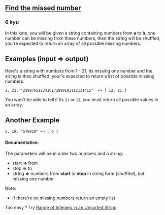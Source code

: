 <h2><a href=https://www.codewars.com/kata/5a1d86dbba2a142e040000ee/train/python target="_blank">Find the missed number</a></h2><h3>6 kyu</h3><p>In this kata, you will be given a string containing numbers from <strong>a</strong> to <strong>b</strong>, one number can be missing from these numbers, then the string will be shuffled, you're expected to return an array of all possible missing numbers.</p><h2 id="examples-input--output">Examples (input =&gt; output)</h2><p>Here's a string with numbers from 1 - 21, its missing one number and the string is then shuffled, your'e expected to return a list of possible missing numbers.</p><pre><code>1, 21, "2198765123416171890101112131415"  =&gt; [ 12, 21 ]</code></pre><p>You won't be able to tell if its <code>21</code> or <code>12</code>, you must return all possible values in an array.</p><h2 id="another-example">Another Example</h2><pre><code>5, 10, "578910" =&gt; [ 6 ]</code></pre><h4 id="documentation">Documentation:</h4><p>The parameters will be in order two numbers and a string:</p><ul><li>start  <strong>=&gt;</strong> from</li><li>stop   <strong>=&gt;</strong>  to</li><li>string <strong>=&gt;</strong>  numbers from <strong>start</strong> to <strong>stop</strong> in string form (shuffled), but missing one number</li></ul><p>Note:</p><ul><li>if there're no missing numbers return an empty list</li></ul><p>Too easy ? Try <a href="https://www.codewars.com/kata/5b6b67a5ecd0979e5b00000e" data-turbolinks="false" target="_blank">Range of Integers in an Unsorted String</a></p>